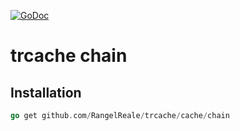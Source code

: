 [![GoDoc](https://godoc.org/github.com/RangelReale/trcache/cache/chain?status.png)](https://godoc.org/github.com/RangelReale/trcache/cache/chain)

trcache chain
=============


## Installation

```go
go get github.com/RangelReale/trcache/cache/chain
```
